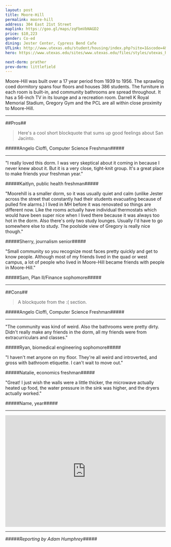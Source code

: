 ```yaml
---
layout: post
title: Moore-Hill
permalink: moore-hill
address: 304 East 21st Street
maplink: https://goo.gl/maps/zqFbmVbNAGD2
price: $10,223
gender: Co-ed
dining: Jester Center, Cypress Bend Cafe
UTLink: http://www.utexas.edu/student/housing/index.php?site=1&scode=4&id=131
hero: https://www.utexas.edu/sites/www.utexas.edu/files/styles/utexas_hero_photo_image/public/hero-photos/maincampus_hero.jpg?itok=i1E3qQY4

next-dorm: prather
prev-dorm: littlefield
---
```


Moore-Hill was built over a 17 year period from 1939 to 1956. The sprawling coed dormitory spans four floors and houses 386 students. The furniture in each room is built-in, and community bathrooms are spread throughout. It has a 56-inch TV in its lounge and a recreation room. Darrell K Royal Memorial Stadium, Gregory Gym and the PCL are all within close proximity to Moore-Hill.

---

##Pros##

> Here's a cool short blockquote that sums up good feelings about San Jacinto.

#####Angelo Cioffi, Computer Science Freshman#####

---

"I really loved this dorm. I was very skeptical about it coming in because I never knew about it. But it is a very close, tight-knit group. It's a great place to make friends your freshman year." 

#####Kaitlyn, public health freshman#####

"Moorehill is a smaller dorm, so it was usually quiet and calm (unlike Jester across the street that constantly had their students evacuating because of pulled fire alarms.) I lived in MH before it was renovated so things are different now. Like the rooms actually have individual thermostats which would have been super nice when I lived there because it was always too hot in the dorm. Also there's only two study lounges. Usually I'd have to go somewhere else to study. The poolside view of Gregory is really nice though."

#####Sherry, journalism senior#####

"Small community so you recognize most faces pretty quickly and get to know people. Although most of my friends lived in the quad or west campus, a lot of people who lived in Moore-Hill became friends with people in Moore-Hill."

#####Sam, Plan II/Finance sophomore#####

---

##Cons##

> A blockquote from the :( section.

#####Angelo Cioffi, Computer Science Freshman#####

---

"The community was kind of weird. Also the bathrooms were pretty dirty. Didn't really make any friends in the dorm, all my friends were from extracurriculars and classes."

#####Ryan, biomedical engineering sophomore#####

"I haven't met anyone on my floor. They're all weird and introverted, and gross with bathroom etiquette. I can't wait to move out."

#####Natalie, economics freshman#####

"Great! I just wish the walls were a little thicker, the microwave actually heated up food, the water pressure in the sink was higher, and the dryers actually worked."

#####Name, year#####

---

<iframe src="https://www.google.com/maps/embed?pb=!1m18!1m12!1m3!1d3445.376889030476!2d-97.73796078487021!3d30.283330514202806!2m3!1f0!2f0!3f0!3m2!1i1024!2i768!4f13.1!3m3!1m2!1s0x8644b59bf30ff859%3A0x51c260c952c433c!2sMoore-Hill+Dormitory!5e0!3m2!1sen!2sus!4v1462318191744" width="100%" height="350" frameborder="0" style="border:0" allowfullscreen></iframe>

---

#####_Reporting by Adam Humphrey_#####
